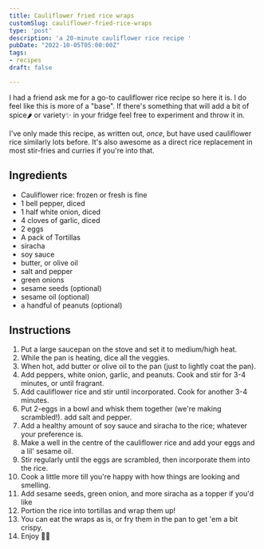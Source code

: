```yaml
---
title: Cauliflower fried rice wraps
customSlug: cauliflower-fried-rice-wraps
type: 'post'
description: 'a 20-minute cauliflower rice recipe '
pubDate: "2022-10-05T05:00:00Z"
tags:
- recipes
draft: false

---
```

I had a friend ask me for a go-to cauliflower rice recipe so here it is. I do feel like this is more of a "base". If there's something that will add a bit of spice🌶️ or variety✨ in your fridge feel free to experiment and throw it in.

I've only made this recipe, as written out, _once_, but have used cauliflower rice similarly lots before. It's also awesome as a direct rice replacement in most stir-fries and curries if you're into that.

## Ingredients

* Cauliflower rice: frozen or fresh is fine
* 1 bell pepper, diced
* 1 half white onion, diced
* 4 cloves of garlic, diced
* 2 eggs
* A pack of Tortillas
* siracha
* soy sauce
* butter, or olive oil
* salt and pepper
* green onions
* sesame seeds (optional)
* sesame oil (optional)
* a handful of peanuts (optional)

## Instructions

 1. Put a large saucepan on the stove and set it to medium/high heat.
 2. While the pan is heating, dice all the veggies.
 3. When hot, add butter or olive oil to the pan (just to lightly coat the pan).
 4. Add peppers, white onion, garlic, and peanuts. Cook and stir for 3-4 minutes, or until fragrant.
 5. Add cauliflower rice and stir until incorporated. Cook for another 3-4 minutes.
 6. Put 2-eggs in a bowl and whisk them together (we're making scrambled!). add salt and pepper.
 7. Add a healthy amount of soy sauce and siracha to the rice; whatever your preference is.
 8. Make a well in the centre of the cauliflower rice and add your eggs and a lil' sesame oil.
 9. Stir regularly until the eggs are scrambled, then incorporate them into the rice.
10. Cook a little more till you're happy with how things are looking and smelling.
11. Add sesame seeds, green onion, and more siracha as a topper if you'd like
12. Portion the rice into tortillas and wrap them up!
13. You can eat the wraps as is, or fry them in the pan to get 'em a bit crispy.
14. Enjoy 🌯✨
